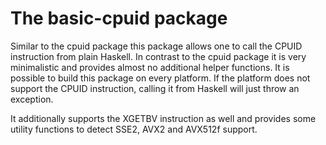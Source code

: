 # The basic-cpuid package

Similar to the cpuid package this package allows one to
call the CPUID instruction from plain Haskell. In contrast
to the cpuid package it is very minimalistic and provides
almost no additional helper functions. It is possible to
build this package on every platform. If the platform does
not support the CPUID instruction, calling it from Haskell
will just throw an exception.

It additionally supports the XGETBV instruction as well and
provides some utility functions to detect SSE2, AVX2 and
AVX512f support.
